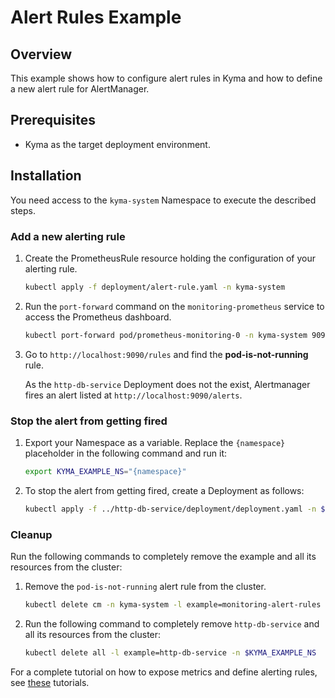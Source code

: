 # Alert Rules Example

## Overview

This example shows how to configure alert rules in Kyma and how to define a new alert rule for AlertManager.

## Prerequisites

* Kyma as the target deployment environment.

## Installation

You need access to the `kyma-system` Namespace to execute the described steps.

### Add a new alerting rule

1. Create the PrometheusRule resource holding the configuration of your alerting rule. 

    ```bash
    kubectl apply -f deployment/alert-rule.yaml -n kyma-system
    ```

2. Run the `port-forward` command on the `monitoring-prometheus` service to access the Prometheus dashboard.

    ```bash
    kubectl port-forward pod/prometheus-monitoring-0 -n kyma-system 9090:9090
    ```

3. Go to `http://localhost:9090/rules` and find the **pod-is-not-running** rule.

    As the `http-db-service` Deployment does not the exist, Alertmanager fires an alert listed at `http://localhost:9090/alerts`.

### Stop the alert from getting fired

1. Export your Namespace as a variable. Replace the `{namespace}` placeholder in the following command and run it:

    ```bash
    export KYMA_EXAMPLE_NS="{namespace}"
    ```

2. To stop the alert from getting fired, create a Deployment as follows:

    ```bash
    kubectl apply -f ../http-db-service/deployment/deployment.yaml -n $KYMA_EXAMPLE_NS
    ```

### Cleanup

Run the following commands to completely remove the example and all its resources from the cluster:

1. Remove the `pod-is-not-running` alert rule from the cluster.

    ```bash
    kubectl delete cm -n kyma-system -l example=monitoring-alert-rules
    ```

2. Run the following command to completely remove `http-db-service` and all its resources from the cluster:

    ```bash
    kubectl delete all -l example=http-db-service -n $KYMA_EXAMPLE_NS
    ```
For a complete tutorial on how to expose metrics and define alerting rules, see [these](https://kyma-project.io/docs/components/monitoring/#tutorials-tutorials) tutorials.